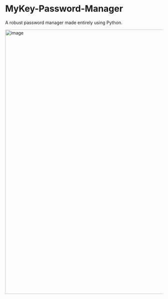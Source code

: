 # MyKey-Password-Manager
A robust password manager made entirely using Python.

<img width="846" alt="image" src="https://github.com/VaidikV/MyKey-Password-Manager/assets/63895478/b6b7b58c-00ca-4669-9665-7edb4099ba87">
